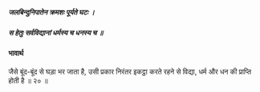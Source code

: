##### जलबिन्दुनिपातेन क्रमशः पूर्यते घटः ।
##### स हेतुः सर्वविद्यानां धर्मस्य च धनस्य च ॥

#### भावार्थ

जैसे बूंद-बूंद से घड़ा भर जाता है, उसी प्रकार निरंतर इकट्ठा करते रहने से विद्या, धर्म और धन की प्राप्ति होती है ॥ २० ॥